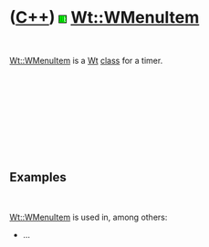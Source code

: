 



 

 

 

 

 

([C++](Cpp.htm)) ![Wt](PicWt.png) [Wt::WMenuItem](CppWMenuItem.htm)
===================================================================

 

[Wt::WMenuItem](CppWMenuItem.htm) is a [Wt](CppWt.htm)
[class](CppClass.htm) for a timer.

 

 

 

 

 

Examples
--------

 

[Wt::WMenuItem](CppWMenuItem.htm) is used in, among others:

-   ...

 

 

 

 

 





 




